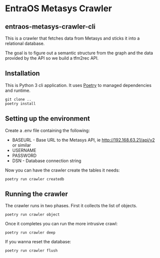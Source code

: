 # EntraOS Metasys Crawler 
## entraos-metasys-crawler-cli


This is a crawler that fetches data from Metasys and sticks it into a 
relational database.

The goal is to figure out a semantic structure from the graph and the data provided 
by the API so we build a tfm2rec API.


## Installation

This is Python 3 cli application. It uses [Poetry](https://python-poetry.org/) to managed dependencies and runtime.

```shell script
git clone ..
poetry install
```

## Setting up the environment

Create a .env file containing the following:
 * BASEURL - Base URL to the Metasys API, ie http://192.168.63.21/api/v2 or similar
 * USERNAME
 * PASSWORD
 * DSN - Database connection string
 
Now you can have the crawler create the tables it needs:
```shell script
poetry run crawler createdb
```
 
## Running the crawler

The crawler runs in two phases. First it collects the list of objects.
```
poetry run crawler object
```

Once it completes you can run the more intrusive crawl:
```
poetry run crawler deep
```

If you wanna reset the database:
```
poetry run crawler flush
```